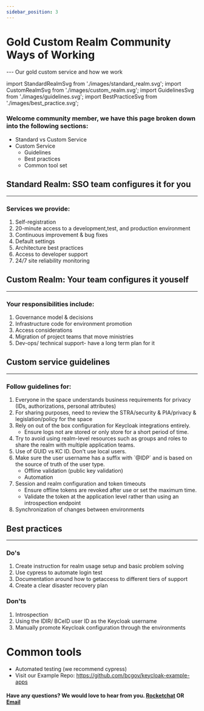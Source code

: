 ```yaml
---
sidebar_position: 3
---
```


# Gold Custom Realm Community Ways of Working
--- Our gold custom service and how we work

import StandardRealmSvg from './images/standard_realm.svg';
import CustomRealmSvg from './images/custom_realm.svg';
import GuidelinesSvg from './images/guidelines.svg';
import BestPracticeSvg from './images/best_practice.svg'; 


<div className="intro-style"> 
   <h3> Welcome community member, we have this page broken down into the following sections:  </h3>
      <ul>
         <li> Standard vs Custom Service </li>
         <li> Custom Service 
            <ul>
               <li>Guidelines</li>
               <li>Best practices</li>
               <li>Common tool set</li> 
            </ul>
         </li>
      </ul> 
 </div>
   
   
 <div class="sso-image-card">
   <StandardRealmSvg />   
   <div class="card-text">
      <h2>Standard Realm: SSO team configures it for you</h2> 
      <hr />
      <div class="p-0 m-0">
         <h3>Services we provide:</h3>
         <ol class="yellowtick"> 
            <li>Self-registration</li>
            <li>20-minute access to a development,test, and production environment</li>
            <li>Continuous improvement & bug fixes</li>
            <li>Default settings</li>
            <li>Architecture best practices</li>
            <li>Access to developer support</li>
            <li>24/7 site reliability monitoring</li>
         </ol>
      </div>
   </div>
</div>

 <div class="sso-image-card">
   <CustomRealmSvg />   
   <div class="card-text">
      <h2>Custom Realm: Your team configures it youself</h2> 
      <hr />
      <div>
         <h3>Your responsibilities include:</h3>
            <ol class="yellowtick"> 
               <li>Governance model & decisions</li>
               <li>Infrastructure code for environment promotion</li>
               <li>Access considerations</li>
               <li>Migration of project teams that move ministries</li>
               <li>Dev-ops/ technical support- have a long term plan for it</li>
            </ol>
      </div>
   </div>
</div>



 <div class="sso-image-card">
   <GuidelinesSvg />
   <div class="card-text">
      <h2>Custom service guidelines </h2>
      <hr />
      <div>
         <h3>Follow guidelines for:</h3>
      </div>
      <ol class="yellowtick"> 
         <li>Everyone in the space understands business requirements for privacy (IDs, authorizations, personal attributes) </li>
         <li>For sharing purposes, need to review the STRA/security & PIA/privacy & legislation/policy for the space</li>
         <li>Rely on out of the box configuration for Keycloak integrations entirely.
            <ul>
               <li>Ensure logs not are stored or only store for a short period of time.</li>
            </ul>
         </li>
         <li>Try to avoid using realm-level resources such as groups and roles to share the realm with multiple application teams. </li>
         <li>Use of GUID vs KC ID. Don't use local users.</li>
         <li>Make sure the user username has a suffix with  `@IDP` and is based on the source of truth of the user type.
            <ul>
               <li>Offline validation (public key validation)</li>
               <li>Automation</li>
            </ul>
         </li>
         <li>Session and realm configuration and token timeouts
            <ul>
               <li>Ensure offline tokens are revoked after use or set the maximum time.</li>
               <li>Validate the token at the application level rather than using an introspection endpoint</li>
            </ul>
         </li>
         <li>Synchronization of changes between environments</li>
      </ol>
   </div>
</div>

 <div class="sso-image-card">
   <BestPracticeSvg />  
   <div class="card-text">
      <h2>Best practices </h2>
      <hr />
      <div>
         <h3>Do's</h3>
      </div>
      <ol class='greentick'> 
         <li>Create instruction for realm usage setup and basic problem solving</li>
         <li>Use cypress to automate login test</li>
         <li>Documentation around how to getaccess to different tiers of support</li>
         <li>Create a clear disaster recovery plan</li>
      </ol>
      <div><h3>Don'ts</h3></div>
      <ol class='redcross'> 
         <li>Introspection</li>
         <li>Using the IDIR/ BCeID user ID as the Keycloak username</li>
         <li>Manually promote Keycloak configuration through the environments</li>
      </ol>
   </div>
</div>

<div>
   <h1>Common tools</h1>
   <ul>
      <li>Automated testing (we recommend cypress)</li>
      <li>Visit our Example Repo: <a href="https://github.com/bcgov/keycloak-example-apps" target="_blank">https://github.com/bcgov/keycloak-example-apps</a></li>
   </ul>
   <h4>Have any questions? We would love to hear from you. <a href="https://chat.developer.gov.bc.ca/channel/sso">Rocketchat</a> OR <a href="mailto:bcgov.sso@gov.bc.ca">Email</a>
   </h4>
</div>